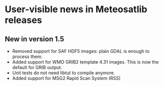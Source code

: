# User-visible news in Meteosatlib releases

## New in version 1.5

* Removed support for SAF HDF5 images: plain GDAL is enough to process them.
* Added support for WMO GRIB2 template 4.31 images. This is now the default for
  GRIB output.
* Unit tests do not need libtut to compile anymore.
* Added support for MSG2 Rapid Scan System (RSS)
